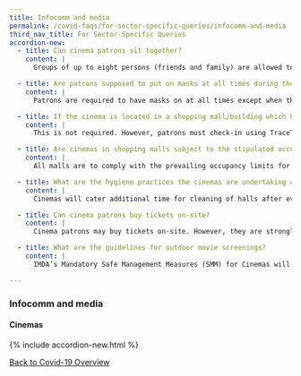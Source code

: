 ```yaml
---
title: Infocomm and media
permalink: /covid-faqs/for-sector-specific-queries/infocomm-and-media
third_nav_title: For Sector-Specific Queries
accordion-new:
  - title: Can cinema patrons sit together?
    content: |
      Groups of up to eight persons (friends and family) are allowed to book tickets to sit together. Cinemas must ensure there is a 1 metre distance between different groups.

  - title: Are patrons supposed to put on masks at all times during the movie? Can they eat during the movie?
    content: |
      Patrons are required to have masks on at all times except when they are consuming food and beverages inside the cinema hall. After eating/drinking, patrons should put masks back on. Cinema patrons are strongly encouraged to pre-order food and beverages online and collect the purchase on-site.

  - title: If the cinema is located in a shopping mall/building which has conducted temperature checks at its entrance, does this need to be repeated at the cinema entrance?
    content: |
      This is not required. However, patrons must check-in using TraceTogether/SafeEntry at the cinema entrance.

  - title: Are cinemas in shopping malls subject to the stipulated occupancy limit of malls?
    content: |
      All malls are to comply with the prevailing occupancy limits for shopping malls.. While cinemas are not subject to such a limit, operators may wish to remind patrons to enter the mall early so as to avoid having to wait to enter the mall. There is no separate or special entry into the mall for cinema patrons – they must join the queue like every other mall visitor.

  - title: What are the hygiene practices the cinemas are undertaking as part of the reopening?
    content: |
      Cinemas will cater additional time for cleaning of halls after every screening. There will be increased cleaning and disinfection of high touch point areas e.g. service counters, toilets, ticketing machines etc.

  - title: Can cinema patrons buy tickets on-site?
    content: |
      Cinema patrons may buy tickets on-site. However, they are strongly encouraged to book their tickets online and in advance, to avoid queues at the cinemas. For on-site purchases, cashless or contactless payments are strongly encouraged.

  - title: What are the guidelines for outdoor movie screenings?
    content: |
      IMDA’s Mandatory Safe Management Measures (SMM) for Cinemas will apply alongside with STB’s set of SMMs for events. STB’s SMM will be published at a later time.

---
```


### Infocomm and media

#### Cinemas

{% include accordion-new.html %}

[Back to Covid-19 Overview](/covid/)
